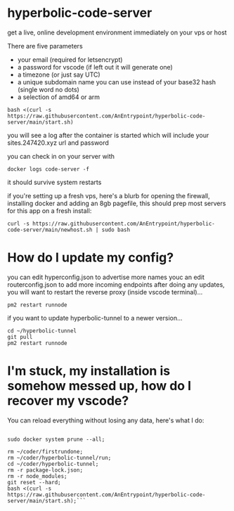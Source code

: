 # hyperbolic-code-server

get a live, online development environment immediately on your vps or host

There are five parameters
 - your email (required for letsencrypt)
 - a password for vscode (if left out it will generate one)
 - a timezone (or just say UTC)
 - a unique subdomain name you can use instead of your base32 hash (single word no dots)
 - a selection of amd64 or arm
```
bash <(curl -s https://raw.githubusercontent.com/AnEntrypoint/hyperbolic-code-server/main/start.sh)
```

you will see a log after the container is started which will include your sites.247420.xyz url and password

you can check in on your server with

``` 
docker logs code-server -f
```

it should survive system restarts

if you're setting up a fresh vps, here's a blurb for opening the firewall, installing docker and adding an 8gb pagefile, this should prep most servers for this app on a fresh install:

```
curl -s https://raw.githubusercontent.com/AnEntrypoint/hyperbolic-code-server/main/newhost.sh | sudo bash
```

# How do I update my config?
you can edit hyperconfig.json to advertise more names
youc an edit routerconfig.json to add more incoming endpoints
after doing any updates, you will want to restart the reverse proxy (inside vscode terminal)...
```
pm2 restart runnode
```
if you want to update hyperbolic-tunnel to a newer version...
```
cd ~/hyperbolic-tunnel
git pull
pm2 restart runnode
```

# I'm stuck, my installation is somehow messed up, how do I recover my vscode?
You can reload everything without losing any data, here's what I do:
```curl -s https://raw.githubusercontent.com/AnEntrypoint/hyperbolic-code-server/main/remove.sh | sudo bash;

sudo docker system prune --all;

rm ~/coder/firstrundone;
rm ~/coder/hyperbolic-tunnel/run;
cd ~/coder/hyperbolic-tunnel;
rm -r package-lock.json;
rm -r node_modules;
git reset --hard;
bash <(curl -s https://raw.githubusercontent.com/AnEntrypoint/hyperbolic-code-server/main/start.sh);```
